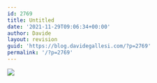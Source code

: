 ```yaml
---
id: 2769
title: Untitled
date: '2021-11-29T09:06:34+00:00'
author: Davide
layout: revision
guid: 'https://blog.davidegallesi.com/?p=2769'
permalink: '/?p=2769'
---
```


![](https://blog.davidegallesi.com/wp-content/uploads/2018/11/image_563917567369589.jpg)